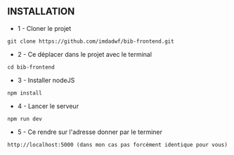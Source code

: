 ## INSTALLATION

* 1 - Cloner le projet


``` git clone https://github.com/imdadwf/bib-frontend.git ```

* 2 - Ce déplacer dans le projet avec le terminal


``` cd bib-frontend ```

* 3 - Installer nodeJS


``` npm install ```

* 4 - Lancer le serveur


``` npm run dev ```

* 5 - Ce rendre sur l'adresse donner par le terminer 


``` http://localhost:5000 (dans mon cas pas forcément identique pour vous) ```